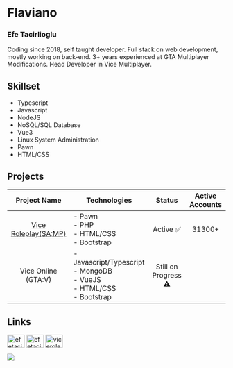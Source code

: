 # Flaviano
### Efe Tacirlioglu

Coding since 2018, self taught developer. Full stack on web development, mostly working on back-end. 3+ years experienced at GTA Multiplayer Modifications. Head Developer in Vice Multiplayer.

## **Skillset**

* Typescript
* Javascript
* NodeJS
* NoSQL/SQL Database
* Vue3
* Linux System Administration
* Pawn
* HTML/CSS

## **Projects**

|           Project Name           | Technologies                                                                                                        |        Status       | Active Accounts
|:--------------------------------:|-------------------------------------------------------------------------------------------------------------------------|:-------------------:|:--------------------------------:|
|           <a href="https://www.vice-rp.com/" target="_blank">Vice Roleplay(SA:MP)</a>          | - Pawn<br>- PHP<br>- HTML/CSS<br>- Bootstrap<br>                                                                      | Active ✅ | 31300+
|           Vice Online (GTA:V)          | - Javascript/Typescript<br>- MongoDB<br>- VueJS<br>- HTML/CSS<br>- Bootstrap                                 |      Still on Progress ⚠️  |     

## **Links**

<a href="https://www.linkedin.com/in/efe-tacirlio%C4%9Flu-29b66a1b5/" target="_blank"><img align="center" src="https://cdn.jsdelivr.net/npm/simple-icons@3.0.1/icons/linkedin.svg" alt="efetacirlioglu" height="30" width="40" /></a>
<a href="https://instagram.com/efetacirliogluu" target="_blank"><img align="center" src="https://cdn.jsdelivr.net/npm/simple-icons@3.0.1/icons/instagram.svg" alt="efetacirliogluu" height="30" width="40" /></a>
<a href="https://discord.gg/viceroleplay" target="_blank"><img align="center" src="https://cdn.jsdelivr.net/npm/simple-icons@3.0.1/icons/discord.svg" alt="viceroleplay" height="30" width="40" /></a>

![](https://komarev.com/ghpvc/?username=Flavianooo)
